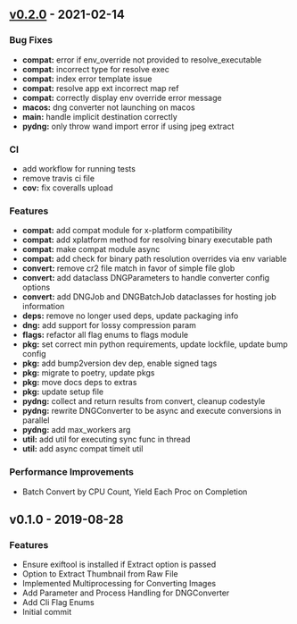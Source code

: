 <a name="v0.2.0"></a>

## [v0.2.0] - 2021-02-14

### Bug Fixes

-   **compat:** error if env_override not provided to resolve_executable
-   **compat:** incorrect type for resolve exec
-   **compat:** index error template issue
-   **compat:** resolve app ext incorrect map ref
-   **compat:** correctly display env override error message
-   **macos:** dng converter not launching on macos
-   **main:** handle implicit destination correctly
-   **pydng:** only throw wand import error if using jpeg extract

### CI

-   add workflow for running tests
-   remove travis ci file
-   **cov:** fix coveralls upload

### Features

-   **compat:** add compat module for x-platform compatibility
-   **compat:** add xplatform method for resolving binary executable path
-   **compat:** make compat module async
-   **compat:** add check for binary path resolution overrides via env variable
-   **convert:** remove cr2 file match in favor of simple file glob
-   **convert:** add dataclass DNGParameters to handle converter config options
-   **convert:** add DNGJob and DNGBatchJob dataclasses for hosting job information
-   **deps:** remove no longer used deps, update packaging info
-   **dng:** add support for lossy compression param
-   **flags:** refactor all flag enums to flags module
-   **pkg:** set correct min python requirements, update lockfile, update bump config
-   **pkg:** add bump2version dev dep, enable signed tags
-   **pkg:** migrate to poetry, update pkgs
-   **pkg:** move docs deps to extras
-   **pkg:** update setup file
-   **pydng:** collect and return results from convert, cleanup codestyle
-   **pydng:** rewrite DNGConverter to be async and execute conversions in parallel
-   **pydng:** add max_workers arg
-   **util:** add util for executing sync func in thread
-   **util:** add async compat timeit util

### Performance Improvements

-   Batch Convert by CPU Count, Yield Each Proc on Completion

<a name="v0.1.0"></a>

## v0.1.0 - 2019-08-28

### Features

-   Ensure exiftool is installed if Extract option is passed
-   Option to Extract Thumbnail from Raw File
-   Implemented Multiprocessing for Converting Images
-   Add Parameter and Process Handling for DNGConverter
-   Add Cli Flag Enums
-   Initial commit

[v0.2.0]: https://github.com/BradenM/pydngconverter/compare/v0.1.0...v0.2.0
